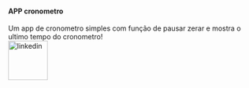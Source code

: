 
<h4 align="left">APP cronometro</h4>

Um app  de cronometro simples com função de pausar zerar e mostra o ultimo tempo do cronometro! 
<br/>
 <img width="80px" src="https://user-images.githubusercontent.com/54562789/161402625-d43403b8-115c-48b6-870b-ec3a67b23852.png" alt="linkedin" style="vertical-align:top;">
